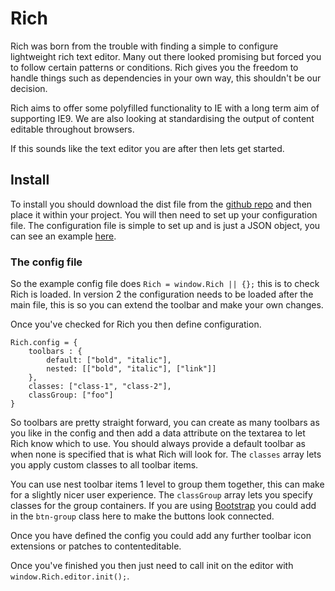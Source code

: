 # Rich
Rich was born from the trouble with finding a simple to configure lightweight rich text editor.
Many out there looked promising but forced you to follow certain patterns or conditions.
Rich gives you the freedom to handle things such as dependencies in your own way, this shouldn't be our decision.

Rich aims to offer some polyfilled functionality to IE with a long term aim of supporting IE9.
We are also looking at standardising the output of content editable throughout browsers.

If this sounds like the text editor you are after then lets get started.

## Install
To install you should download the dist file from the [github repo](https://github.com/christopherrolfe198/Rich) and then place it within your project.
You will then need to set up your configuration file.
The configuration file is simple to set up and is just a JSON object, you can see an example [here](https://raw.githubusercontent.com/christopherrolfe198/Rich/master/example/RichConfig.js).

### The config file
So the example config file does `Rich = window.Rich || {};` this is to check Rich is loaded.
In version 2 the configuration needs to be loaded after the main file, this is so you can extend the toolbar and make your own changes.

Once you've checked for Rich you then define configuration.

```
Rich.config = {
    toolbars : {
        default: ["bold", "italic"],
        nested: [["bold", "italic"], ["link"]]
    },
    classes: ["class-1", "class-2"],
    classGroup: ["foo"]
}
```

So toolbars are pretty straight forward, you can create as many toolbars as you like in the config and then add a data attribute on the textarea to let Rich know which to use.
You should always provide a default toolbar as when none is specified that is what Rich will look for.
The `classes` array lets you apply custom classes to all toolbar items.

You can use nest toolbar items 1 level to group them together, this can make for a slightly nicer user experience.
The `classGroup` array lets you specify classes for the group containers.
If you are using [Bootstrap](http://getbootstrap.com) you could add in the `btn-group` class here to make the buttons look connected.

Once you have defined the config you could add any further toolbar icon extensions or patches to contenteditable.

Once you've finished you then just need to call init on the editor with `window.Rich.editor.init();`.

